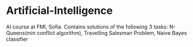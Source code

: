 # Artificial-Intelligence
AI course at FMI, Sofia.
Contains solutions of the following 3 tasks: 
N-Queens(min conflict algorithm),
Travelling Salesman Problem,
Naive Bayes classifier 
